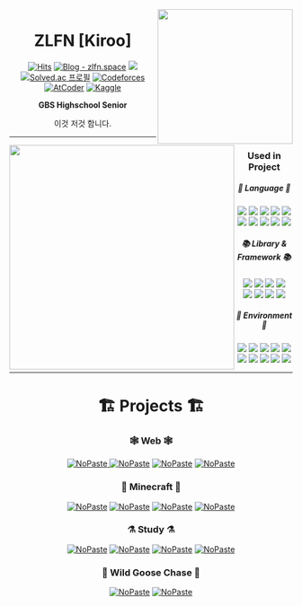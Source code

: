 <img align="right" height=240 src="https://github-readme-stats.vercel.app/api?username=zlfn&theme=dracula&layout=compact&langs_count=10"/>

<div align="center">
  
# ZLFN [Kiroo]
[![Hits](https://hits.seeyoufarm.com/api/count/incr/badge.svg?url=https%3A%2F%2Fgithub.com%2Fzlfn&count_bg=%23363636&title_bg=%23000000&icon=github.svg&icon_color=%23FFFFFF&title=GitHub&edge_flat=true)](https://hits.seeyoufarm.com)
[![Blog - zlfn.space](https://img.shields.io/static/v1?label=blog&message=zlfn.space&color=%23243378&logo=grav&style=flat-square)](https://zlfn.space)
<a href="https://www.instagram.com/zlfn1102/"><img src="https://img.shields.io/badge/Instagram-hotpink?style=flat-square&logo=instagram&logoColor=white"/>
[![Solved.ac
프로필](http://mazassumnida.wtf/api/mini/generate_badge?boj=zlfn)](https://solved.ac/zlfn)
[![Codeforces](https://badges.joonhyung.xyz/codeforces/zlfn.svg)](https://codeforces.com/profile/zlfn)
[![AtCoder](https://badges.joonhyung.xyz/atcoder/zlfn.svg)](https://atcoder.jp/zlfn/topology)
[![Kaggle](https://road-to-kaggle-grandmaster.vercel.app/api/simple/zzlfnn/competition)](https://www.kaggle.com/zzlfnn)



**GBS Highschool Senior**

이것 저것 함니다.

<div/>
  
---
<img align="left" width=400 src="https://github-readme-stats.vercel.app/api/top-langs/?username=zlfn&layout=compact&theme=dracula&langs_count=14"/>
<div align="center">

### Used in Project
##### 📜 Language 📜

<img src="https://img.shields.io/badge/C-A8B9CC?style=flat-square&logo=c&logoColor=white&"/>
<img src="https://img.shields.io/badge/C++-00599C?style=flat-square&logo=cplusplus&logoColor=white&"/>
<img src="https://img.shields.io/badge/Python-3776AB?style=flat-square&logo=python&logoColor=white&"/>
<img src="https://img.shields.io/badge/MicroPython-2B2728?style=flat-square&logo=micropython&logoColor=white&"/>
<img src="https://img.shields.io/badge/Java-d76d1d?style=flat-square&logo=coffeescript&logoColor=white&"/>
<br/>
<img src="https://img.shields.io/badge/Kotlin-7F52FF?style=flat-square&logo=kotlin&logoColor=white&"/>
<img src="https://img.shields.io/badge/Rust-000000?style=flat-square&logo=rust&logoColor=white&"/>
<img src="https://img.shields.io/badge/JavaScript-F7DF1E?style=flat-square&logo=javascript&logoColor=white&"/>
<img src="https://img.shields.io/badge/TypeScript-3178C6?style=flat-square&logo=typescript&logoColor=white&"/>
<img src="https://img.shields.io/badge/R-276DC3?style=flat-square&logo=r&logoColor=white&"/>

##### 📚 Library & Framework 📚
<img src="https://img.shields.io/badge/React.js-73c4f3?style=flat-square&logo=react&logoColor=white&"/>
<img src="https://img.shields.io/badge/Next.js-000000?style=flat-square&logo=next.js&logoColor=white&"/>
<img src="https://img.shields.io/badge/Tailwind CSS-06B6D4?style=flat-square&logo=tailwindcss&logoColor=white&"/>
<img src="https://img.shields.io/badge/Rocket.rs-d33847?style=flat-square&logo=rocket.chat&logoColor=white&"/>
<br/>
<img src="https://img.shields.io/badge/Windows API-0078D4?style=flat-square&logo=windows&logoColor=white&"/>
<img src="https://img.shields.io/badge/PaperMC-444444?style=flat-square&logo=minecraft&logoColor=white&"/>
<img src="https://img.shields.io/badge/OpenGL-5586A4?style=flat-square&logo=opengl&logoColor=white&"/>
<img src="https://img.shields.io/badge/WebGL-990000?style=flat-square&logo=webgl&logoColor=white&"/>

##### 💚 Environment 💚
<img src="https://img.shields.io/badge/Ubuntu-E95420?style=flat-square&logo=ubuntu&logoColor=white&"/>
<img src="https://img.shields.io/badge/Arch Linux-1793D1?style=flat-square&logo=archlinux&logoColor=white&"/>
<img src="https://img.shields.io/badge/Rocky Linux-10B981?style=flat-square&logo=rockylinux&logoColor=white&"/>
<img src="https://img.shields.io/badge/Docker-2496ED?style=flat-square&logo=docker&logoColor=white&"/>
<img src="https://img.shields.io/badge/NGINX-009639?style=flat-square&logo=nginx&logoColor=white&"/>
<br/>
<img src="https://img.shields.io/badge/Vim-019733?style=flat-square&logo=vim&logoColor=white&"/>
<img src="https://img.shields.io/badge/Neovim-57A143?style=flat-square&logo=neovim&logoColor=white&"/>
<img src="https://img.shields.io/badge/Jetbrains IDEs-000000?style=flat-square&logo=jetbrains&logoColor=white&"/>
<img src="https://img.shields.io/badge/Visual Studio-5C2D91?style=flat-square&logo=visualstudio&logoColor=white&"/>
<img src="https://img.shields.io/badge/Arduino-00878F?style=flat-square&logo=arduino&logoColor=white&"/>
</div>

---

<div align="center">
  
# 🏗️ Projects 🏗️
  
### 🕸️ Web 🕸️


[<picture><source media="(prefers-color-scheme: dark)" srcset="https://ghrs.vercel.app/api/pin/?username=zlfn&repo=torpedo&theme=dracula"/>
<img alt="NoPaste" src="https://ghrs.vercel.app/api/pin/?username=zlfn&repo=torpedo">
</picture>](https://github.com/zlfn/torpedo)
[<picture><source media="(prefers-color-scheme: dark)" srcset="https://ghrs.vercel.app/api/pin/?username=zlfn&repo=haedong-scoreboard&theme=dracula"/>
<img alt="NoPaste" src="https://ghrs.vercel.app/api/pin/?username=zlfn&repo=haedong-scoreboard">](https://github.com/zlfn/haedong-scoreboard)
[<picture><source media="(prefers-color-scheme: dark)" srcset="https://ghrs.vercel.app/api/pin/?username=iroom-gbs&repo=gbswiki&theme=dracula"/>
<img alt="NoPaste" src="https://ghrs.vercel.app/api/pin/?username=iroom-gbs&repo=gbswiki">](https://github.com/iroom-gbs/gbswiki)
[<picture><source media="(prefers-color-scheme: dark)" srcset="https://ghrs.vercel.app/api/pin/?username=zlfn&repo=escapegbs&theme=dracula"/>
<img alt="NoPaste" src="https://ghrs.vercel.app/api/pin/?username=zlfn&repo=escapegbs">](https://github.com/zlfn/escapegbs)


### 🧱 Minecraft 🧱
 
[<picture><source media="(prefers-color-scheme: dark)" srcset="https://ghrs.vercel.app/api/pin/?username=iroom-gbs&repo=tritone&theme=dracula"/>
<img alt="NoPaste" src="https://ghrs.vercel.app/api/pin/?username=iroom-gbs&repo=tritone">](https://github.com/iroom-gbs/tritone)
[<picture><source media="(prefers-color-scheme: dark)" srcset="https://ghrs.vercel.app/api/pin/?username=rukimc&repo=hellomessage&theme=dracula"/>
<img alt="NoPaste" src="https://ghrs.vercel.app/api/pin/?username=rukimc&repo=hellomessage">](https://github.com/rukimc/hellomessage)
[<picture><source media="(prefers-color-scheme: dark)" srcset="https://ghrs.vercel.app/api/pin/?username=iroom-gbs&repo=sovereignty&theme=dracula"/>
<img alt="NoPaste" src="https://ghrs.vercel.app/api/pin/?username=iroom-gbs&repo=sovereignty">](https://github.com/iroom-gbs/sovereignty)
[<picture><source media="(prefers-color-scheme: dark)" srcset="https://ghrs.vercel.app/api/pin/?username=zlfn&repo=fantasticwild&theme=dracula"/>
<img alt="NoPaste" src="https://ghrs.vercel.app/api/pin/?username=zlfn&repo=fantasticwild">](https://github.com/zlfn/fantasticwild)

### ⚗️ Study ⚗️

[<picture><source media="(prefers-color-scheme: dark)" srcset="https://ghrs.vercel.app/api/pin/?username=zlfn&repo=convexgl&theme=dracula"/>
<img alt="NoPaste" src="https://ghrs.vercel.app/api/pin/?username=zlfn&repo=convexgl">](https://github.com/zlfn/convexgl)
[<picture><source media="(prefers-color-scheme: dark)" srcset="https://ghrs.vercel.app/api/pin/?username=zlfn&repo=benford&theme=dracula"/>
<img alt="NoPaste" src="https://ghrs.vercel.app/api/pin/?username=zlfn&repo=benford">](https://github.com/zlfn/benford)
[<picture><source media="(prefers-color-scheme: dark)" srcset="https://ghrs.vercel.app/api/pin/?username=zlfn&repo=boj2cf&theme=dracula"/>
<img alt="NoPaste" src="https://ghrs.vercel.app/api/pin/?username=zlfn&repo=boj2cf">](https://github.com/zlfn/boj2cf)
[<picture><source media="(prefers-color-scheme: dark)" srcset="https://ghrs.vercel.app/api/pin/?username=zlfn&repo=rstat&theme=dracula"/>
<img alt="NoPaste" src="https://ghrs.vercel.app/api/pin/?username=zlfn&repo=rstat">](https://github.com/zlfn/rstat)

### 🦜 Wild Goose Chase 🦜

[<picture><source media="(prefers-color-scheme: dark)" srcset="https://ghrs.vercel.app/api/pin/?username=zlfn&repo=Razerblade2020-hackintosh&theme=dracula"/>
<img alt="NoPaste" src="https://ghrs.vercel.app/api/pin/?username=zlfn&repo=razerblade2020-hackintosh">](https://github.com/zlfn/razerblade2020-hackintosh)
[<picture><source media="(prefers-color-scheme: dark)" srcset="https://ghrs.vercel.app/api/pin/?username=zlfn&repo=circuit&theme=dracula"/>
<img alt="NoPaste" src="https://ghrs.vercel.app/api/pin/?username=zlfn&repo=circuit">](https://github.com/zlfn/circuit)







